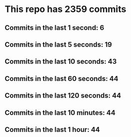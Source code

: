 # This repo has 2359 commits

## Commits in the last 1 second: 6
## Commits in the last 5 seconds: 19
## Commits in the last 10 seconds: 43
## Commits in the last 60 seconds: 44
## Commits in the last 120 seconds: 44
## Commits in the last 10 minutes: 44
## Commits in the last 1 hour: 44

